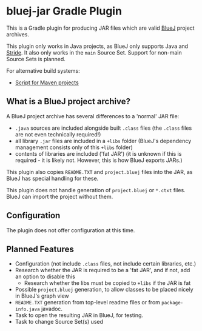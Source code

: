 # bluej-jar Gradle Plugin

This is a Gradle plugin for producing JAR files which are valid [BlueJ](https://bluej.org/) project archives.

This plugin only works in Java projects, as BlueJ only supports Java and [Stride](https://stride-lang.net/). It also
only works in the `main` Source Set. Support for non-main Source Sets is planned.

For alternative build systems:
- [Script for Maven projects](https://github.com/KCLOSS/maven-bluej)


## What is a BlueJ project archive?

A BlueJ project archive has several differences to a 'normal' JAR file:

 - `.java` sources are included alongside built `.class` files (the `.class` files are not even technically required!)
 - all library `.jar` files are included in a `+libs` folder (BlueJ's dependency management consists only of this `+libs` folder)
 - contents of libraries are included ('fat JAR') (it is unknown if this is required - it is likely not. However, this is how BlueJ exports JARs.)

This plugin also copies `README.TXT` and `project.bluej` files into the JAR, as BlueJ has special handling for these.

This plugin does not handle generation of `project.bluej` or `*.ctxt` files. BlueJ can import the project without them.

## Configuration

The plugin does not offer configuration at this time.

## Planned Features

 - Configuration (not include `.class` files, not include certain libraries, etc.)
 - Research whether the JAR is required to be a 'fat JAR', and if not, add an option to disable this
   - Research whether the libs must be copied to `+libs` if the JAR is fat
 - Possible `project.bluej` generation, to allow classes to be placed nicely in BlueJ's graph view
 - `README.TXT` generation from top-level readme files or from `package-info.java` javadoc.
 - Task to open the resulting JAR in BlueJ, for testing.
 - Task to change Source Set(s) used
